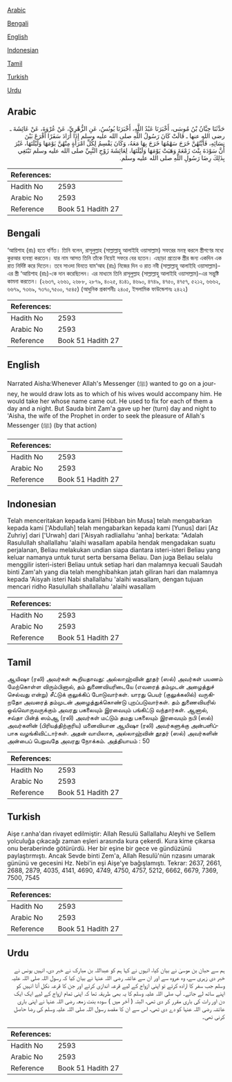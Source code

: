 [Arabic](#arabic)

[Bengali](#bengali)

[English](#english)

[Indonesian](#indonesian)

[Tamil](#tamil)

[Turkish](#turkish)

[Urdu](#urdu)

## Arabic


<div dir="rtl" lang="ar" style={{fontSize:'larger',backgroundColor:'#f8f9fa',padding:20}}>
حَدَّثَنَا حِبَّانُ بْنُ مُوسَى، أَخْبَرَنَا عَبْدُ اللَّهِ، أَخْبَرَنَا يُونُسُ، عَنِ الزُّهْرِيِّ، عَنْ عُرْوَةَ، عَنْ عَائِشَةَ ـ رضى الله عنها ـ قَالَتْ كَانَ رَسُولُ اللَّهِ صلى الله عليه وسلم إِذَا أَرَادَ سَفَرًا أَقْرَعَ بَيْنَ نِسَائِهِ، فَأَيَّتُهُنَّ خَرَجَ سَهْمُهَا خَرَجَ بِهَا مَعَهُ، وَكَانَ يَقْسِمُ لِكُلِّ امْرَأَةٍ مِنْهُنَّ يَوْمَهَا وَلَيْلَتَهَا، غَيْرَ أَنَّ سَوْدَةَ بِنْتَ زَمْعَةَ وَهَبَتْ يَوْمَهَا وَلَيْلَتَهَا، لِعَائِشَةَ زَوْجِ النَّبِيِّ صلى الله عليه وسلم تَبْتَغِي بِذَلِكَ رِضَا رَسُولِ اللَّهِ صلى الله عليه وسلم‏.‏
</div>
<div style={{backgroundColor:'#f8f9fa',padding:20, marginBottom: 10}}><table> <thead> <tr> <th>References:</th> <th></th> </tr> </thead> <tbody><tr><td>Hadith No</td><td>2593</td></tr><tr><td>Arabic No</td><td>2593</td></tr><tr><td>Reference</td><td>Book 51 Hadith 27</td></tr></tbody></table></div>

## Bengali


<div dir="ltr" lang="bn" style={{fontSize:'larger',backgroundColor:'#f8f9fa',padding:20}}>
‘আয়িশাহ (রাঃ) হতে বর্ণিত। তিনি বলেন, রাসূলুল্লাহ (সাল্লাল্লাহু আলাইহি ওয়াসাল্লাম) সফরের মনস্থ করলে স্ত্রীগণের মধ্যে কুরআর ব্যবস্থা করতেন। যার নাম আসত তিনি তাঁকে নিয়েই সফরে বের হতেন। এছাড়া প্রত্যেক স্ত্রীর জন্য একদিন এক রাত নির্দিষ্ট করে দিতেন। তবে সাওদা বিনতে যাম‘আহ (রাঃ) নিজের দিন ও রাত নবী (সাল্লাল্লাহু আলাইহি ওয়াসাল্লাম)-এর স্ত্রী ‘আয়িশাহ (রাঃ)-কে দান করেছিলেন। এর মাধ্যমে তিনি রাসূলুল্লাহ (সাল্লাল্লাহু আলাইহি ওয়াসাল্লাম)-এর সন্তুষ্টি কামনা করতেন। (২৬৩৭, ২৬৬১, ২৬৮৮, ২৮৭৯, ৪০২৫, ৪১৪১, ৪৬৯০, ৪৭৪৯, ৪৭৫০, ৪৭৫৭, ৫২১২, ৬৬৬২, ৬৬৭৯, ৭৩৬৯, ৭৩৭০,৭৫০০, ৭৫৪৫) (আধুনিক প্রকাশনীঃ ২৪০৫, ইসলামিক ফাউন্ডেশনঃ ২৪২২)
</div>
<div style={{backgroundColor:'#f8f9fa',padding:20, marginBottom: 10}}><table> <thead> <tr> <th>References:</th> <th></th> </tr> </thead> <tbody><tr><td>Hadith No</td><td>2593</td></tr><tr><td>Arabic No</td><td>2593</td></tr><tr><td>Reference</td><td>Book 51 Hadith 27</td></tr></tbody></table></div>

## English


<div dir="ltr" lang="en" style={{fontSize:'larger',backgroundColor:'#f8f9fa',padding:20}}>
Narrated Aisha:Whenever Allah's Messenger (ﷺ) wanted to go on a journey, he would draw lots as to which of his wives would accompany him. He would take her whose name came out. He used to fix for each of them a day and a night. But Sauda bint Zam'a gave up her (turn) day and night to 'Aisha, the wife of the Prophet in order to seek the pleasure of Allah's Messenger (ﷺ) (by that action)
</div>
<div style={{backgroundColor:'#f8f9fa',padding:20, marginBottom: 10}}><table> <thead> <tr> <th>References:</th> <th></th> </tr> </thead> <tbody><tr><td>Hadith No</td><td>2593</td></tr><tr><td>Arabic No</td><td>2593</td></tr><tr><td>Reference</td><td>Book 51 Hadith 27</td></tr></tbody></table></div>

## Indonesian


<div dir="ltr" lang="id" style={{fontSize:'larger',backgroundColor:'#f8f9fa',padding:20}}>
Telah menceritakan kepada kami [Hibban bin Musa] telah mengabarkan kepada kami ['Abdullah] telah mengabarkan kepada kami [Yunus] dari [Az Zuhriy] dari ['Urwah] dari ['Aisyah radliallahu 'anha] berkata: "Adalah Rasulullah shallallahu 'alaihi wasallam apabila hendak mengadakan suatu perjalanan, Beliau melakukan undian siapa diantara isteri-isteri Beliau yang keluar namanya untuk turut serta bersama Beliau. Dan juga Beliau selalu menggilir isteri-isteri Beliau untuk setiap hari dan malamnya kecuali Saudah binti Zam'ah yang dia telah menghibahkan jatah giliran hari dan malamnya kepada 'Aisyah isteri Nabi shallallahu 'alaihi wasallam, dengan tujuan mencari ridho Rasulullah shallallahu 'alaihi wasallam
</div>
<div style={{backgroundColor:'#f8f9fa',padding:20, marginBottom: 10}}><table> <thead> <tr> <th>References:</th> <th></th> </tr> </thead> <tbody><tr><td>Hadith No</td><td>2593</td></tr><tr><td>Arabic No</td><td>2593</td></tr><tr><td>Reference</td><td>Book 51 Hadith 27</td></tr></tbody></table></div>

## Tamil


<div dir="ltr" lang="ta" style={{fontSize:'larger',backgroundColor:'#f8f9fa',padding:20}}>
ஆயிஷா (ரலி) அவர்கள் கூறியதாவது: அல்லாஹ்வின் தூதர் (ஸல்) அவர்கள் பயணம் மேற்கொள்ள விரும்பினால், தம் துணைவியரிடையே (எவரைத் தம்முடன் அழைத்துச் செல்வது என்று) சீட்டுக் குலுக்கிப் போடுவார்கள். யாரது பெயர் (குலுக்கலில்) வருகிறதோ அவரைத் தம்முடன் அழைத்துக்கொண்டு புறப்படுவார்கள். தம் துணைவியரில் ஒவ்வொருவருக்கும் அவரது பகலையும் இரவையும் பங்கிட்டு வந்தார்கள். ஆனால், சவ்தா பின்த் ஸம்ஆ (ரலி) அவர்கள் மட்டும் தமது பகலையும் இரவையும் நபி (ஸல்) அவர்களின் (பிரியத்திற்குரிய) மனைவியான ஆயிஷா (ரலி) அவர்களுக்கு அன்பளிப்பாக வழங்கிவிட்டார்கள். அதன் வாயிலாக, அல்லாஹ்வின் தூதர் (ஸல்) அவர்களின் அன்பைப் பெறுவதே அவரது நோக்கம். அத்தியாயம் : 50
</div>
<div style={{backgroundColor:'#f8f9fa',padding:20, marginBottom: 10}}><table> <thead> <tr> <th>References:</th> <th></th> </tr> </thead> <tbody><tr><td>Hadith No</td><td>2593</td></tr><tr><td>Arabic No</td><td>2593</td></tr><tr><td>Reference</td><td>Book 51 Hadith 27</td></tr></tbody></table></div>

## Turkish


<div dir="ltr" lang="tr" style={{fontSize:'larger',backgroundColor:'#f8f9fa',padding:20}}>
Aişe r.anha'dan rivayet edilmiştir: Allah Resulü Sallallahu Aleyhi ve Sellem yolculuğa çıkacağı zaman eşleri arasında kura çekerdi. Kura kime çıkarsa onu beraberinde götürürdü. Her bir eşine bir gece ve gündüzünü paylaştırmıştı. Ancak Sevde binti Zem'a, Allah Resulü'nün rızasını umarak gününü ve gecesini Hz. Nebi'in eşi Aişe'ye bağışlamıştı. Tekrar: 2637, 2661, 2688, 2879, 4035, 4141, 4690, 4749, 4750, 4757, 5212, 6662, 6679, 7369, 7500, 7545
</div>
<div style={{backgroundColor:'#f8f9fa',padding:20, marginBottom: 10}}><table> <thead> <tr> <th>References:</th> <th></th> </tr> </thead> <tbody><tr><td>Hadith No</td><td>2593</td></tr><tr><td>Arabic No</td><td>2593</td></tr><tr><td>Reference</td><td>Book 51 Hadith 27</td></tr></tbody></table></div>

## Urdu


<div dir="rtl" lang="ur" style={{fontSize:'larger',backgroundColor:'#f8f9fa',padding:20}}>
ہم سے حبان بن موسیٰ نے بیان کیا، انہوں نے کہا ہم کو عبداللہ بن مبارک نے خبر دی، انہیں یونس نے خبر دی زہری سے، وہ عروہ سے اور ان سے عائشہ رضی اللہ عنہا نے بیان کیا کہ رسول اللہ صلی اللہ علیہ وسلم جب سفر کا ارادہ کرتے تو اپنی ازواج کے لیے قرعہ اندازی کرتے اور جن کا قرعہ نکل آتا انہیں کو اپنے ساتھ لے جاتے۔ آپ صلی اللہ علیہ وسلم کا یہ بھی طریقہ تھا کہ اپنی تمام ازواج کے لیے ایک ایک دن اور رات کی باری مقرر کر دی تھی، البتہ ( آخر میں ) سودہ بنت زمعہ رضی اللہ عنہا نے اپنی باری عائشہ رضی اللہ عنہا کو دے دی تھی، اس سے ان کا مقصد رسول اللہ صلی اللہ علیہ وسلم کی رضا حاصل کرنی تھی۔
</div>
<div style={{backgroundColor:'#f8f9fa',padding:20, marginBottom: 10}}><table> <thead> <tr> <th>References:</th> <th></th> </tr> </thead> <tbody><tr><td>Hadith No</td><td>2593</td></tr><tr><td>Arabic No</td><td>2593</td></tr><tr><td>Reference</td><td>Book 51 Hadith 27</td></tr></tbody></table></div>